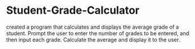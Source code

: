 # Student-Grade-Calculator
created a program that calculates and displays the average grade of a student. Prompt the user to enter the number of grades to be entered, and then input each grade. Calculate the average and display it to the user.
